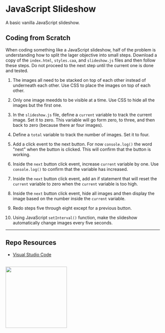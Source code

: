 # JavaScript Slideshow

A basic vanilla JavaScript slideshow.

## Coding from Scratch

When coding something like a JavaScript slideshow, half of the problem is understanding how to split the lager objective into small steps. Download a copy of the `index.html`, `styles.caa`, and `slideshow.js` files and then follow these steps. Do not proceed to the next step until the current one is done and tested. 

1. The images all need to be stacked on top of each other instead of underneath each other. Use CSS to place the images on top of each other.
  
2. Only one image meedds to be visible at a time. Use CSS to hide all the images but the first one.
   
3. In the `slideshow.js` file, define a `current` variable to track the current image. Set it to zero. This variable will go form zero, to three, and then back to zero (because there ar four images).

4. Define a `total` variable to track the number of images. Set it to four.

5. Add a click event to the next button. For now `console.log()` the word "next" when the button is clicked. This will confirm that the button is working.

6. Inside the `next` button click event, increase `current` variable by one. Use `console.log()` to confirm that the variable has increased.

7. Inside the `next` button click event, add an if statement that will reset the `current` variable to zero when the `current` variable is too high.

8. Inside the `next` button click event, hide all images and then display the image based on the number inside the `current` variable. 

9. Redo steps five through eight except for a previous button.

10. Using JavaScript `setInterval()` function, make the slideshow automatically change images every five seconds.

***

## Repo Resources

* [Visual Studio Code](https://code.visualstudio.com/)

<br>
<a href="https://codeadam.ca">
<img src="https://cdn.codeadam.ca/images@1.0.0/codeadam-logo-coloured-horizontal.png" width="200">
</a>
